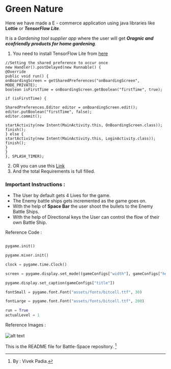 # Green Nature

Here we have made a E - commerce application using java libraries like **Lottie** or **_TensorFlow Lite_**.

It is a *Gardening tool supplier app* where the user will get **_Oragnic and ecofriendly products for home gardening_**.

1. You need to install TensorFlow Lite from [here](https://www.tensorflow.org/)

``` 
//Setting the shared preference to occur once
new Handler().postDelayed(new Runnable() {
@Override
public void run() {
onBoardingScreen = getSharedPreferences("onBoardingScreen", MODE_PRIVATE);
boolean isFirstTime = onBoardingScreen.getBoolean("firstTime", true);

if (isFirstTime) {
                    
SharedPreferences.Editor editor = onBoardingScreen.edit();
editor.putBoolean("firstTime", false);
editor.commit();

startActivity(new Intent(MainActivity.this, OnBoardingScreen.class));
finish();
} else {
startActivity(new Intent(MainActivity.this, LoginActivity.class));
finish();
}
}
}, SPLASH_TIMER);
```
2. OR you can use this [Link](https://pypi.org/project/pygame/)
3. And the total Requirements is full filled.

### Important Instructions :

* The User by default gets 4 Lives for the game.
* The Enemy battle ships gets incremented as the game goes on.
* With the help of **Space Bar** the user shoot the bullets to the Enemy Battle Ships.
* With the help of Directional keys the User can control the flow of their own Battle Ship.

Reference Code : 
```python

pygame.init()

pygame.mixer.init()

clock = pygame.time.Clock()

screen = pygame.display.set_mode((gameConfigs["width"], gameConfigs["height"]))

pygame.display.set_caption(gameConfigs["title"])

fontSmall = pygame.font.Font("assets/fonts/bitcell.ttf", 30)

fontLarge = pygame.font.Font("assets/fonts/bitcell.ttf", 200)

run = True
actualLevel = 1
```
Reference Images : <br>
	<br>![alt text](assets/images/game_preview.png)
	
This is the README file for Battle-Space repository. [^1]

[^1]: By : Vivek Padia.
